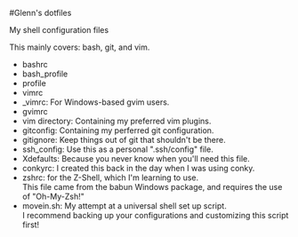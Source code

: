 #Glenn's dotfiles

My shell configuration files

This mainly covers: bash, git, and vim.

* bashrc
* bash_profile
* profile
* vimrc
* _vimrc: For Windows-based gvim users.
* gvimrc
* vim directory: Containing my preferred vim plugins.
* gitconfig: Containing my perferred git configuration.
* gitignore: Keep things out of git that shouldn't be there.
* ssh_config: Use this as a personal ".ssh/config" file.
* Xdefaults: Because you never know when you'll need this file.
* conkyrc: I created this back in the day when I was using conky.
* zshrc: for the Z-Shell, which I'm learning to use.  
  This file came from the babun Windows package, and requires the use of "Oh-My-Zsh!"
* movein.sh: My attempt at a universal shell set up script.  
  I recommend backing up your configurations and customizing this script first!

